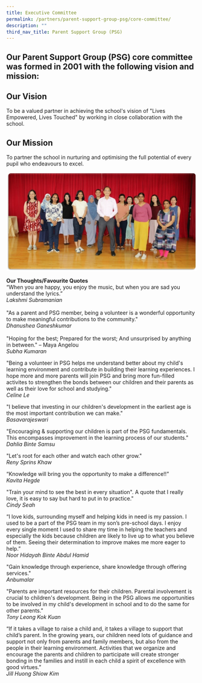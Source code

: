 ```yaml
---
title: Executive Committee
permalink: /partners/parent-support-group-psg/core-committee/
description: ""
third_nav_title: Parent Support Group (PSG)
---
```

Our Parent Support Group (PSG) core committee was formed in 2001 with the following vision and mission:
-----------------------

Our Vision
----------

To be a valued partner in achieving the school's vision of "Lives Empowered, Lives Touched" by working in close collaboration with the school.
  
Our Mission
-----------

To partner the school in nurturing and optimising the full potential of every pupil who endeavours to excel.

![](/images/PSG1.jpg)

**Our Thoughts/Favourite Quotes**
<br>
“When you are happy, you enjoy the music, but when you are sad you understand the lyrics.”
<br>
*Lakshmi Subramanian*
<br>
<br>
&quot;As a parent and PSG member, being a volunteer is a wonderful opportunity to make meaningful contributions to the community.&quot;
<br>
*Dhanushea Ganeshkumar*
<br><br>
&quot;Hoping for the best; Prepared for the worst; And unsurprised by anything in between.&quot; – Maya Angelou
<br>
*Subha Kumaran*

&quot;Being a volunteer in PSG helps me understand better about my child&#39;s learning environment and
contribute in building their learning experiences. I hope more and more parents will join PSG and bring
more fun-filled activites to strengthen the bonds between our children and their parents as well as their
love for school and studying.&quot;<br>
*Celine Le*

&quot;I believe that investing in our children&#39;s development in the earliest age is the most important contribution
we can make.&quot;<br>
*Basavarajeswari*

&quot;Encouraging &amp; supporting our children is part of the PSG fundamentals. This encompasses improvement
in the learning process of our students.&quot;
<br>
*Dahlia Binte Samsu*

&quot;Let&#39;s root for each other and watch each other grow.&quot;<br>
*Reny Sprins Khaw*

“Knowledge will bring you the opportunity to make a difference!!”<br>
*Kavita Hegde*

&quot;Train your mind to see the best in every situation&quot;. A quote that I really love, it is easy to say but hard to
put in to practice.&quot;<br>
*Cindy Seah*

“I love kids, surrounding myself and helping kids in need is my passion. I used to be a part of the PSG
team in my son’s pre-school days. I enjoy every single moment I used to share my time in helping the
teachers and especially the kids because children are likely to live up to what you believe of them. Seeing
their determination to improve makes me more eager to help.”
<br>
*Noor Hidayah Binte Abdul Hamid*

&quot;Gain knowledge through experience, share knowledge through offering services.&quot;<br>
*Anbumalar*

&quot;Parents are important resources for their children. Parental involvement is crucial to children&#39;s
development. Being in the PSG allows me opportunities to be involved in my child&#39;s development in
school and to do the same for other parents.&quot;<br>
*Tony Leong Kok Kuan*

“If it takes a village to raise a child and, it takes a village to support that child’s parent. In the growing
years, our children need lots of guidance and support not only from parents and family members, but also
from the people in their learning environment. Activities that we organize and encourage the parents and
children to participate will create stronger bonding in the families and instill in each child a spirit of
excellence with good virtues.”<br>
*Jill Huong Shiow Kim*